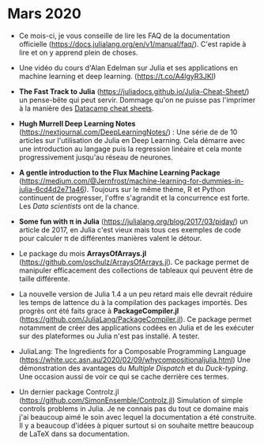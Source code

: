 # Mars 2020

- Ce mois-ci, je vous conseille de lire les FAQ de la documentation officielle (https://docs.julialang.org/en/v1/manual/faq/). C'est rapide à lire et on y apprend plein de choses.
- Une vidéo du cours d'Alan Edelman sur Julia et ses applications en machine learning et deep learning. (https://t.co/A4lgyR3JKI)
- **The Fast Track to Julia** (https://juliadocs.github.io/Julia-Cheat-Sheet/) un pense-bête qui peut servir. Dommage qu'on ne puisse pas l'imprimer à la manière des [Datacamp cheat sheets](https://www.datacamp.com/community/data-science-cheatsheets).
- **Hugh Murrell Deep Learning Notes** (https://nextjournal.com/DeepLearningNotes/) : Une série de de 10 articles sur l'utilisation de Julia en Deep Learning. Cela démarre avec une introduction au langage puis la regression linéaire et cela monte progressivement jusqu'au réseau de neurones.
- **A gentle introduction to the Flux Machine Learning Package** (https://medium.com/@Jernfrost/machine-learning-for-dummies-in-julia-6cd4d2e71a46). Toujours sur le même thème, R et Python continuent de progresser, l'offre s'agrandit et la concurrence est forte. Les *Data scientists* ont de la chance.
- **Some fun with π in Julia** (https://julialang.org/blog/2017/03/piday/) un article de 2017, en Julia c'est vieux mais tous ces
exemples de code pour calculer π de différentes manières valent le détour.
- Le package du mois **ArraysOfArrays.jl** (https://github.com/oschulz/ArraysOfArrays.jl). Ce package permet de manipuler
efficacement des collections de tableaux qui peuvent être de taille différente.
- La nouvelle version de Julia 1.4 a un peu retard mais elle devrait réduire les temps de lattence du à la compilation des packages importés. Des progrès ont été faits grace à **PackageCompiler.jl** (https://github.com/JuliaLang/PackageCompiler.jl). Ce package permet notamment de créer des applications codées en Julia et de les exécuter sur des plateformes ou Julia n'est pas installé. A tester.

- JuliaLang: The Ingredients for a Composable Programming Language (https://white.ucc.asn.au/2020/02/09/whycompositionaljulia.html) Une démonstration des avantages du *Multiple Dispatch* et du *Duck-typing*. Une occasion aussi de voir ce qui se cache derrière ces termes.
- Un dernier package Controlz.jl (https://github.com/SimonEnsemble/Controlz.jl) Simulation of simple controls problems in Julia.
Je ne connais pas du tout ce domaine mais j'ai beaucoup aimé le soin avec lequel la documentation a été construite. 
Il y a beaucoup d'idées à piquer surtout si on souhaite mettre beaucoup de LaTeX dans sa documentation.
